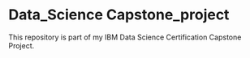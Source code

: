 # Data_Science Capstone_project
This repository is part of my IBM Data Science Certification Capstone Project.
